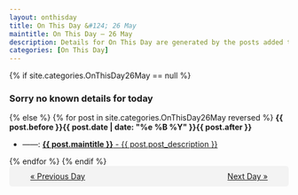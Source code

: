 ```yaml
---
layout: onthisday
title: On This Day &#124; 26 May
maintitle: On This Day — 26 May
description: Details for On This Day are generated by the posts added to the website so the content is subject to changes/updates over time.
categories: [On This Day]
---
```


{% if site.categories.OnThisDay26May == null %}
<h3>Sorry no known details for today</h3>
{% else %}
{% for post in site.categories.OnThisDay26May reversed %}
<strong>{{ post.before }}{{ post.date | date: "%e %B %Y" }}{{ post.after }}</strong>
<ul>
<li> ——: <a class="{{ post.class }}" href="{{ post.url }}"><strong>{{ post.maintitle }}</strong> - {{ post.post_description }}</a></li>
</ul>
{% endfor %}
{% endif %}

<div style="background-color: #f3f3f3; padding: 10px; border-radius: 5px; text-align: center; display: flex; justify-content: space-evenly;">
<a href="/onthisday/05/05-25">« Previous Day</a>
<span style="visibility:hidden;">[ Visit Leap Year February 29 ]</span>
<a href="/onthisday/05/05-27">Next Day »</a>
</div>
